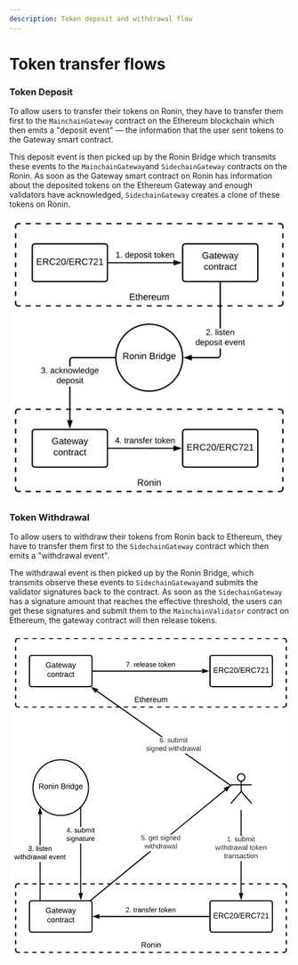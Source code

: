 ```yaml
---
description: Token deposit and withdrawal flow
---
```


# Token transfer flows

### Token Deposit

To allow users to transfer their tokens on Ronin, they have to transfer them first to the `MainchainGateway` contract on the Ethereum blockchain which then emits a "deposit event" — the information that the user sent tokens to the Gateway smart contract.

This deposit event is then picked up by the Ronin Bridge which transmits these events to the `MainchainGateway`and `SidechainGateway` contracts on the Ronin. As soon as the Gateway smart contract on Ronin has information about the deposited tokens on the Ethereum Gateway and enough validators have acknowledged,  `SidechainGateway` creates a clone of these tokens on Ronin.

![Token deposit flow](<../.gitbook/assets/Blank diagram (7).png>)

### Token Withdrawal

To allow users to withdraw their tokens from Ronin back to Ethereum, they have to transfer them first to the `SidechainGateway` contract which then emits a "withdrawal event".

The withdrawal event is then picked up by the Ronin Bridge, which transmits observe these events to `SidechainGateway`and submits the validator signatures back to the contract. As soon as the `SidechainGateway` has a signature amount that reaches the effective threshold, the users can get these signatures and submit them to the `MainchainValidator` contract on Ethereum, the gateway contract will then release tokens.



![Token withdrawal flow](<../.gitbook/assets/Blank diagram (9).png>)
